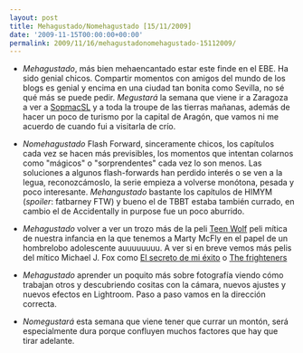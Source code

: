 ```yaml
---
layout: post
title: Mehagustado/Nomehagustado [15/11/2009]
date: '2009-11-15T00:00:00+00:00'
permalink: 2009/11/16/mehagustadonomehagustado-15112009/
---
```

- *Mehagustado*, más bien mehaencantado estar este finde en el EBE. Ha sido genial chicos. Compartir momentos con amigos del mundo de los blogs es genial y encima en una ciudad tan bonita como Sevilla, no sé qué más se puede pedir. *Megustará* la semana que viene ir a Zaragoza a ver a [SopmacSL](http://sopmacsl.com) y a toda la troupe de las tierras mañanas, además de hacer un poco de turismo por la capital de Aragón, que vamos ni me acuerdo de cuando fui a visitarla de crío.

- *Nomehagustado* Flash Forward, sinceramente chicos, los capítulos cada vez se hacen más previsibles, los momentos que intentan colarnos como "mágicos" o "sorprendentes" cada vez lo son menos. Las soluciones a algunos flash-forwards han perdido interés o se ven a la legua, reconozcámoslo, la serie empieza a volverse monótona, pesada y poco interesante. *Mehangustado* bastante los capítulos de HIMYM (_spoiler_: fatbarney FTW) y bueno el de TBBT estaba también currado, en cambio el de Accidentally in purpose fue un poco aburrido.

- *Mehagustado* volver a ver un trozo más de la peli [Teen Wolf](http://www.imdb.com/title/tt0090142/) peli mítica de nuestra infancia en la que tenemos a Marty McFly en el papel de un hombrelobo adolescente auuuuuuuu. A ver si en breve vemos más pelis del mítico Michael J. Fox como [El secreto de mi éxito](http://www.imdb.com/title/tt0093936/) o [The frighteners](http://www.imdb.com/title/tt0116365/) 

- *Mehagustado* aprender un poquito más sobre fotografía viendo cómo trabajan otros y descubriendo cositas con la cámara, nuevos ajustes y nuevos efectos en Lightroom. Paso a paso vamos en la dirección correcta.

- *Nomegustará* esta semana que viene tener que currar un montón, será especialmente dura porque confluyen muchos factores que hay que tirar adelante.
